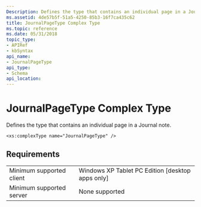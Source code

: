 ```yaml
---
Description: Defines the type that contains an individual page in a Journal note.
ms.assetid: 4de57b5f-51a5-4250-85b3-16f7ca435c62
title: JournalPageType Complex Type
ms.topic: reference
ms.date: 05/31/2018
topic_type: 
- APIRef
- kbSyntax
api_name: 
- JournalPageType
api_type: 
- Schema
api_location: 
---
```


# JournalPageType Complex Type

Defines the type that contains an individual page in a Journal note.

``` syntax
<xs:complexType name="JournalPageType" />
```

## Requirements



|                                     |                                                               |
|-------------------------------------|---------------------------------------------------------------|
| Minimum supported client<br/> | Windows XP Tablet PC Edition \[desktop apps only\]<br/> |
| Minimum supported server<br/> | None supported<br/>                                     |



 

 





